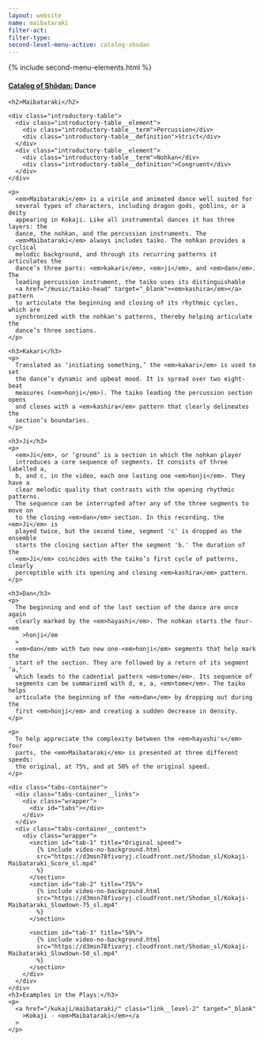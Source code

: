 ```yaml
---
layout: website
name: maibataraki
filter-act:
filter-type:
second-level-menu-active: catalog-shodan
---
```


{% include second-menu-elements.html %}

<main class="page-content">
  <div class="text-container">
    <h4><a href="/catalog-of-shodan#catalog">Catalog of Shōdan:</a> Dance</h4>

    <h2>Maibataraki</h2>

    <div class="introductory-table">
      <div class="introductory-table__element">
        <div class="introductory-table__term">Percussion</div>
        <div class="introductory-table__definition">Strict</div>
      </div>
      <div class="introductory-table__element">
        <div class="introductory-table__term">Nohkan</div>
        <div class="introductory-table__definition">Congruent</div>
      </div>
    </div>

    <p>
      <em>Maibataraki</em> is a virile and animated dance well suited for
      several types of characters, including dragon gods, goblins, or a deity
      appearing in Kokaji. Like all instrumental dances it has three layers: the
      dance, the nohkan, and the percussion instruments. The
      <em>Maibataraki</em> always includes taiko. The nohkan provides a cyclical
      melodic background, and through its recurring patterns it articulates the
      dance’s three parts: <em>kakari</em>, <em>ji</em>, and <em>dan</em>. The
      leading percussion instrument, the taiko uses its distinguishable
      <a href="/music/taiko-head" target="_blank"><em>kashira</em></a> pattern
      to articulate the beginning and closing of its rhythmic cycles, which are
      synchronized with the nohkan's patterns, thereby helping articulate the
      dance’s three sections.
    </p>

    <h3>Kakari</h3>
    <p>
      Translated as ‘initiating something,’ the <em>kakari</em> is used to set
      the dance’s dynamic and upbeat mood. It is spread over two eight-beat
      measures (<em>honji</em>). The taiko leading the percussion section opens
      and closes with a <em>kashira</em> pattern that clearly delineates the
      section’s boundaries.
    </p>

    <h3>Ji</h3>
    <p>
      <em>Ji</em>, or ‘ground’ is a section in which the nohkan player
      introduces a core sequence of segments. It consists of three labelled a,
      b, and c, in the video, each one lasting one <em>honji</em>. They have a
      clear melodic quality that contrasts with the opening rhythmic patterns.
      The sequence can be interrupted after any of the three segments to move on
      to the closing <em>dan</em> section. In this recording, the <em>Ji</em> is
      played twice, but the second time, segment 'c' is dropped as the ensemble
      starts the closing section after the segment 'b.' The duration of the
      <em>Ji</em> coincides with the taiko’s first cycle of patterns, clearly
      perceptible with its opening and closing <em>kashira</em> pattern.
    </p>

    <h3>Dan</h3>
    <p>
      The beginning and end of the last section of the dance are once again
      clearly marked by the <em>hayashi</em>. The nohkan starts the four-<em
        >honji</em
      >
      <em>dan</em> with two new one-<em>honji</em> segments that help mark the
      start of the section. They are followed by a return of its segment ‘a,’
      which leads to the cadential pattern <em>tome</em>. Its sequence of
      segments can be summarized with d, e, a, <em>tome</em>. The taiko helps
      articulate the beginning of the <em>dan</em> by dropping out during the
      first <em>honji</em> and creating a sudden decrease in density.
    </p>

    <p>
      To help appreciate the complexity between the <em>hayashi's</em> four
      parts, the <em>Maibataraki</em> is presented at three different speeds:
      the original, at 75%, and at 50% of the original speed.
    </p>

    <div class="tabs-container">
      <div class="tabs-container__links">
        <div class="wrapper">
          <div id="tabs"></div>
        </div>
      </div>
      <div class="tabs-container__content">
        <div class="wrapper">
          <section id="tab-1" title="Original speed">
            {% include video-no-background.html
            src="https://d3msn78fivoryj.cloudfront.net/Shodan_sl/Kokaji-Maibataraki_Score_sl.mp4"
            %}
          </section>
          <section id="tab-2" title="75%">
            {% include video-no-background.html
            src="https://d3msn78fivoryj.cloudfront.net/Shodan_sl/Kokaji-Maibataraki_Slowdown-75_sl.mp4"
            %}
          </section>

          <section id="tab-3" title="50%">
            {% include video-no-background.html
            src="https://d3msn78fivoryj.cloudfront.net/Shodan_sl/Kokaji-Maibataraki_Slowdown-50_sl.mp4"
            %}
          </section>
        </div>
      </div>
    </div>
    <h3>Examples in the Plays:</h3>
    <p>
      <a href="/kokaji/maibataraki/" class="link__level-2" target="_blank"
        >Kokaji - <em>Maibataraki</em></a
      >
    </p>
  </div>
</main>
